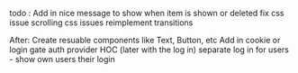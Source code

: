 todo :
Add in nice message to show when item is shown or deleted
fix css issue scrolling css issues
reimplement transitions

After:
Create resuable components like Text, Button, etc
Add in cookie or login gate
auth provider HOC (later with the log in)
separate log in for users - show own users their login
